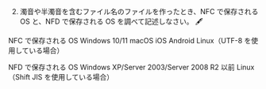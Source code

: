 2. 濁音や半濁音を含むファイル名のファイルを作ったとき、NFC で保存される OS と、NFD で保存される OS を調べて記述しなさい。 🖋

NFC で保存される OS
Windows 10/11
macOS
iOS
Android
Linux（UTF-8 を使用している場合）

NFD で保存される OS
Windows XP/Server 2003/Server 2008 R2 以前
Linux（Shift JIS を使用している場合）
